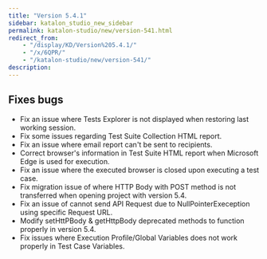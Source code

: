 ```yaml
---
title: "Version 5.4.1"
sidebar: katalon_studio_new_sidebar
permalink: katalon-studio/new/version-541.html
redirect_from:
    - "/display/KD/Version%205.4.1/"
    - "/x/6QPR/"
    - "/katalon-studio/new/version-541/"
description:
---
```

Fixes bugs
----------

*   Fix an issue where Tests Explorer is not displayed when restoring last working session.
*   Fix some issues regarding Test Suite Collection HTML report.
*   Fix an issue where email report can't be sent to recipients.
*   Correct browser's information in Test Suite HTML report when Microsoft Edge is used for execution.
*   Fix an issue where the executed browser is closed upon executing a test case.
*   Fix migration issue of where HTTP Body with POST method is not transferred when opening project with version 5.4.
*   Fix an issue of cannot send API Request due to NullPointerExeception using specific Request URL.
*   Modify setHttPBody & getHttpBody deprecated methods to function properly in version 5.4.
*   Fix issues where Execution Profile/Global Variables does not work properly in Test Case Variables.